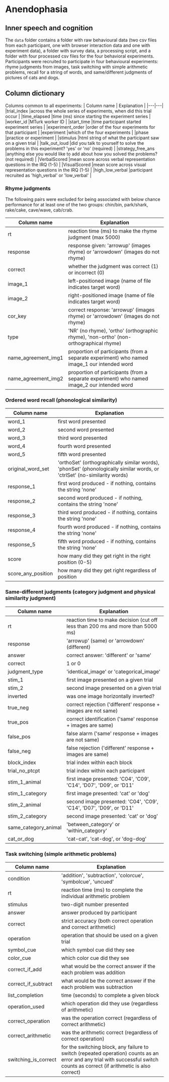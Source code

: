 # Anendophasia
## Inner speech and cognition

The `data` folder contains a folder with raw behavioural data (two csv files from each participant, one with browser interaction data and one with experiment data), a folder with survey data, a processing script, and a folder with four processed csv files for the four behavioral experiments. Participants were recruited to participate in four behavioural experiments: rhyme judgments from images, task switching with simple arithmetic problems, recall for a string of words, and same/different judgments of pictures of cats and dogs.

## Column dictionary
Columns common to all experiments:
| Column name  | Explanation  |
|---|---|
|trial_index   |across the whole series of experiments, when did this trial occur   |
|time_elapsed  |time (ms) since starting the experiment series   |
|worker_id   |MTurk worker ID   |
|start_time   |time participant started experiment series   |
|experiment_order   |order of the four experiments for that participant   |
|experiment   |which of the four experiments  |
|phase   |practice or experiment   |
|stimulus   |html string of what the participant saw on a given trial   |
|talk_out_loud   |did you talk to yourself to solve the problems in this experiment? 'yes' or 'no' (required)   |
|strategy_free_ans   |anything else you would like to add about how you solved the problems? (not required)   |
|VerbalScored   |mean score across verbal representation questions in the IRQ (1-5)   |
|VisualScored   |mean score across visual representation questions in the IRQ (1-5)   |
|high_low_verbal   |participant recruited as 'high_verbal' or 'low_verbal' |

### Rhyme judgments

The following pairs were excluded for being associated with below chance performance for at least one of the two groups: chin/bin, park/shark, rake/cake, cave/wave, cab/crab.

|Column name   |Explanation   |
|---|---|
|rt   |reaction time (ms) to make the rhyme judgment (max 5000)   |
|response   |response given: 'arrowup' (images rhyme) or 'arrowdown' (images do not rhyme)   |
|correct  |whether the judgment was correct (1) or incorrect (0)   |
|image_1   |left-positioned image (name of file indicates target word)   |
|image_2   |right-positioned image (name of file indicates target word)   |
|cor_key   |correct response: 'arrowup' (images rhyme) or 'arrowdown' (images do not rhyme)   |
|type   |'NR' (no rhyme), 'ortho' (orthographic rhyme), 'non-ortho' (non-orthographical rhyme)   |
|name_agreement_img1| proportion of participants (from a separate experiment) who named image_1 our intended word   |
|name_agreement_img2| proportion of participants (from a separate experiment) who named image_2 our intended word   |


### Ordered word recall (phonological similarity)

|Column name   |Explanation   |
|---|---|
|word_1   |first word presented  |
|word_2   |second word presented  |
|word_3  |third word presented  |
|word_4   |fourth word presented |
|word_5   |fifth word presented |
|original_word_set   |'orthoSet' (orthographically similar words), 'phonSet' (phonologically similar words, or 'ctrlSet' (no-similarity words) |
|response_1   |first word produced - if nothing, contains the string 'none'  |
|response_2   |second word produced - if nothing, contains the string 'none'  |
|response_3  |third word produced  - if nothing, contains the string 'none' |
|response_4   |fourth word produced - if nothing, contains the string 'none' |
|response_5   |fifth word produced - if nothing, contains the string 'none' |
|score   |how many did they get right in the right position (0-5) |
|score_any_position   |how many did they get right regardless of position  |

### Same-different judgments (category judgment and physical similarity judgment)

|Column name   |Explanation   |
|---|---|
|rt   |reaction time to make decision (cut off less than 200 ms and more than 5000 ms) |
|response   |'arrowup' (same) or 'arrowdown' (different) |
|answer  |correct answer: 'different' or 'same'  |
|correct   |1 or 0 |
|judgment_type   |'identical_image' or 'categorical_image' |
|stim_1   |first image presented on a given trial |
|stim_2   |second image presented on a given trial |
|inverted   |was one image horizontally inverted?  |
|true_neg  |correct rejection ('different' response + images are not same)|
|true_pos   |correct identification ('same' response + images are same) |
|false_pos   |false alarm ('same' response + images are not same)|
|false_neg   |false rejection ('different' response + images are same)|
|block_index   |trial index within each block  |
|trial_no_ptcpt   |trial index within each participant  |
|stim_1_animal   |first image presented: 'C04', 'C09', 'C14', 'D07', 'D09', or 'D11'|
|stim_1_category   |first image presented: 'cat' or 'dog'  |
|stim_2_animal   |second image presented: 'C04', 'C09', 'C14', 'D07', 'D09', or 'D11' |
|stim_2_category   |second image presented: 'cat' or 'dog'   |
|same_category_animal   |'between_category' or 'within_category'|
|cat_or_dog   |'cat-cat', 'cat-dog', or 'dog-dog'|


### Task switching (simple arithmetic problems)
|Column name   |Explanation   |
|---|---|
|condition   |'addition', 'subtraction', 'colorcue', 'symbolcue', 'uncued'  |
|rt   |reaction time (ms) to complete the individual arithmetic problem   |
|stimulus  |two-digit number presented  |
|answer   |answer produced by participant |
|correct   |strict accuracy (both correct operation and correct arithmetic) |
|operation   |operation that should be used on a given trial |
|symbol_cue   |which symbol cue did they see |
|color_cue   |which color cue did they see  |
|correct_if_add  |what would be the correct answer if the each problem was addition |
|correct_if_subtract   |what would be the correct answer if the each problem was subtraction |
|list_completion   |time (seconds) to complete a given block|
|operation_used   |which operation did they use (regardless of arithmetic) |
|correct_operation   |was the operation correct (regardless of correct arithmetic)  |
|correct_arithmetic   |was the arithmetic correct (regardless of correct operation)  |
|switching_is_correct   |for the switching block, any failure to switch (repeated operation) counts as an error and any trial with successful switch counts as correct (if arithmetic is also correct) |
